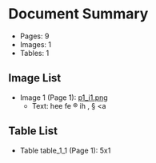 # Document Summary

- Pages: 9
- Images: 1
- Tables: 1

## Image List

- Image 1 (Page 1): [p1_i1.png](pdf_images/p1_i1.png)
  - Text: hee fe
®
ih , § <a

## Table List

- Table table_1_1 (Page 1): 5x1
